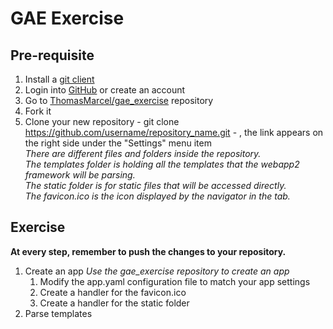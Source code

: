 GAE Exercise
============

Pre-requisite
-------------

1. Install a [git client](http://git-scm.com/downloads)
2. Login into [GitHub](https://github.com) or create an account
3. Go to [ThomasMarcel/gae_exercise](https://github.com/ThomasMarcel/gae_exercise) repository
4. Fork it
5. Clone your new repository - git clone https://github.com/username/repository_name.git - , the link appears on the right side under the "Settings" menu item  
_There are different files and folders inside the repository.  
The templates folder is holding all the templates that the webapp2 framework will be parsing.  
The static folder is for static files that will be accessed directly.  
The favicon.ico is the icon displayed by the navigator in the tab._

Exercise
--------
__At every step, remember to push the changes to your repository.__
1. Create an app
*Use the gae_exercise repository to create an app*  
	1. Modify the app.yaml configuration file to match your app settings
	2. Create a handler for the favicon.ico
	3. Create a handler for the static folder
2. Parse templates
